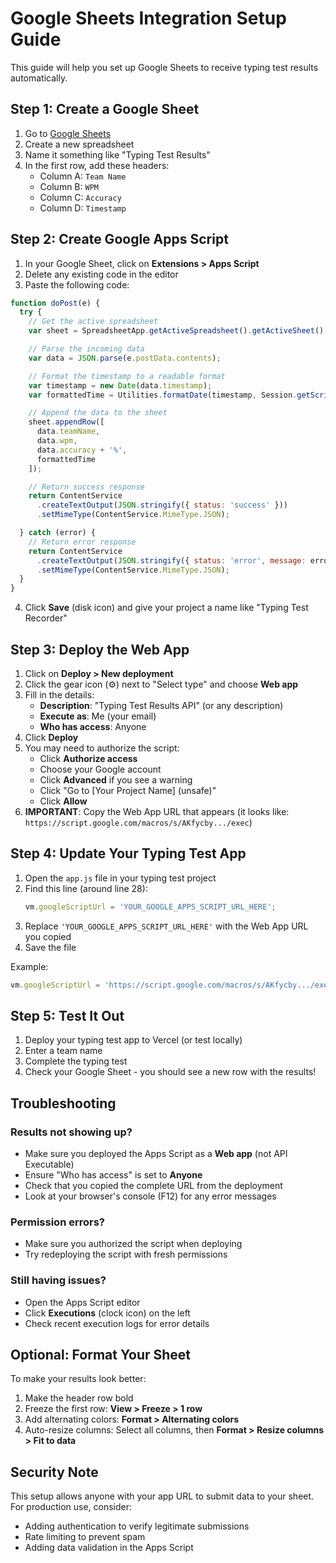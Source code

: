# Google Sheets Integration Setup Guide

This guide will help you set up Google Sheets to receive typing test results automatically.

## Step 1: Create a Google Sheet

1. Go to [Google Sheets](https://sheets.google.com)
2. Create a new spreadsheet
3. Name it something like "Typing Test Results"
4. In the first row, add these headers:
   - Column A: `Team Name`
   - Column B: `WPM`
   - Column C: `Accuracy`
   - Column D: `Timestamp`

## Step 2: Create Google Apps Script

1. In your Google Sheet, click on **Extensions > Apps Script**
2. Delete any existing code in the editor
3. Paste the following code:

```javascript
function doPost(e) {
  try {
    // Get the active spreadsheet
    var sheet = SpreadsheetApp.getActiveSpreadsheet().getActiveSheet();

    // Parse the incoming data
    var data = JSON.parse(e.postData.contents);

    // Format the timestamp to a readable format
    var timestamp = new Date(data.timestamp);
    var formattedTime = Utilities.formatDate(timestamp, Session.getScriptTimeZone(), "yyyy-MM-dd HH:mm:ss");

    // Append the data to the sheet
    sheet.appendRow([
      data.teamName,
      data.wpm,
      data.accuracy + '%',
      formattedTime
    ]);

    // Return success response
    return ContentService
      .createTextOutput(JSON.stringify({ status: 'success' }))
      .setMimeType(ContentService.MimeType.JSON);

  } catch (error) {
    // Return error response
    return ContentService
      .createTextOutput(JSON.stringify({ status: 'error', message: error.toString() }))
      .setMimeType(ContentService.MimeType.JSON);
  }
}
```

4. Click **Save** (disk icon) and give your project a name like "Typing Test Recorder"

## Step 3: Deploy the Web App

1. Click on **Deploy > New deployment**
2. Click the gear icon (⚙️) next to "Select type" and choose **Web app**
3. Fill in the details:
   - **Description**: "Typing Test Results API" (or any description)
   - **Execute as**: Me (your email)
   - **Who has access**: Anyone
4. Click **Deploy**
5. You may need to authorize the script:
   - Click **Authorize access**
   - Choose your Google account
   - Click **Advanced** if you see a warning
   - Click "Go to [Your Project Name] (unsafe)"
   - Click **Allow**
6. **IMPORTANT**: Copy the Web App URL that appears (it looks like: `https://script.google.com/macros/s/AKfycby.../exec`)

## Step 4: Update Your Typing Test App

1. Open the `app.js` file in your typing test project
2. Find this line (around line 28):
   ```javascript
   vm.googleScriptUrl = 'YOUR_GOOGLE_APPS_SCRIPT_URL_HERE';
   ```
3. Replace `'YOUR_GOOGLE_APPS_SCRIPT_URL_HERE'` with the Web App URL you copied
4. Save the file

Example:
```javascript
vm.googleScriptUrl = 'https://script.google.com/macros/s/AKfycby.../exec';
```

## Step 5: Test It Out

1. Deploy your typing test app to Vercel (or test locally)
2. Enter a team name
3. Complete the typing test
4. Check your Google Sheet - you should see a new row with the results!

## Troubleshooting

### Results not showing up?
- Make sure you deployed the Apps Script as a **Web app** (not API Executable)
- Ensure "Who has access" is set to **Anyone**
- Check that you copied the complete URL from the deployment
- Look at your browser's console (F12) for any error messages

### Permission errors?
- Make sure you authorized the script when deploying
- Try redeploying the script with fresh permissions

### Still having issues?
- Open the Apps Script editor
- Click **Executions** (clock icon) on the left
- Check recent execution logs for error details

## Optional: Format Your Sheet

To make your results look better:
1. Make the header row bold
2. Freeze the first row: **View > Freeze > 1 row**
3. Add alternating colors: **Format > Alternating colors**
4. Auto-resize columns: Select all columns, then **Format > Resize columns > Fit to data**

## Security Note

This setup allows anyone with your app URL to submit data to your sheet. For production use, consider:
- Adding authentication to verify legitimate submissions
- Rate limiting to prevent spam
- Adding data validation in the Apps Script
